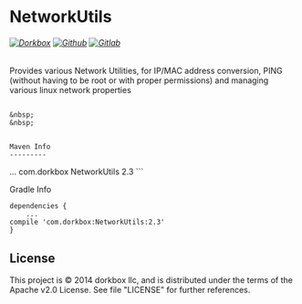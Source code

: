 NetworkUtils
============

###### [![Dorkbox](https://badge.dorkbox.com/dorkbox.svg "Dorkbox")](https://git.dorkbox.com/dorkbox/NetworkUtils) [![Github](https://badge.dorkbox.com/github.svg "Github")](https://github.com/dorkbox/NetworkUtils) [![Gitlab](https://badge.dorkbox.com/gitlab.svg "Gitlab")](https://gitlab.com/dorkbox/NetworkUtils)

Provides various Network Utilities, for IP/MAC address conversion, PING (without having to be root or with proper permissions) and managing various linux network properties



```

&nbsp; 
&nbsp; 

  
Maven Info
---------
```
<dependencies>
    ...
    <dependency>
      <groupId>com.dorkbox</groupId>
      <artifactId>NetworkUtils</artifactId>
<version>2.3</version>
    </dependency>
</dependencies>
```

Gradle Info
```
dependencies {
    ...
compile 'com.dorkbox:NetworkUtils:2.3'
}
```

License
---------
This project is © 2014 dorkbox llc, and is distributed under the terms of the Apache v2.0 License. See file "LICENSE" for further references.

